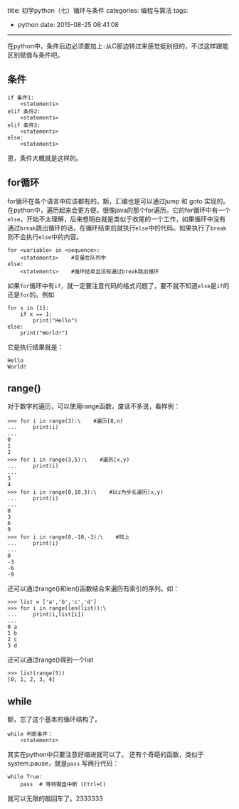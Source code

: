title: 初学python（七）循环与条件
categories: 编程与算法
tags:
  - python
date: 2015-08-25 08:41:08
---
在python中，条件后边必须要加上`:`从C那边转过来感觉挺别扭的，不过这样跟能区别赋值与条件吧。


<!--more-->

## 条件 ##

    if 条件1:
        <statements>
    elif 条件2:
        <statements>
    elif 条件3:
        <statements>
    else:
        <statements>
恩，条件大概就是这样的。
## for循环 ##
for循环在各个语言中应该都有的。额，汇编也是可以通过jump 和 goto 实现的。
在python中，遍历起来会更方便。很像java的那个for遍历。它的for循环中有一个`else`，开始不太理解，后来想明白就是类似于收尾的一个工作，如果循环中没有通过`break`跳出循环的话，在循环结束后就执行`else`中的代码。如果执行了`break`则不会执行`else`中的内容。

    for <variable> in <sequence>:
    	<statements>    #变量在队列中
    else:
    	<statements>    #循环结束且没有通过break跳出循环
如果`for`循环中有`if`，就一定要注意代码的格式问题了，要不就不知道`else`是`if`的还是`for`的。例如

    for x in [1]:
        if x == 1:
            print("Hello")
    else:
        print("World!")
它是执行结果就是：

    Hello
    World!
## range() ##
对于数字的遍历，可以使用range函数，废话不多说，看样例：

    >>> for i in range(3):\    #遍历[0,n)
    ...     print(i)
    ... 
    0
    1
    2
    >>> for i in range(3,5):\    #遍历[x,y)
    ...     print(i)
    ... 
    3
    4
    >>> for i in range(0,10,3):\    #以z为步长遍历[x,y)
    ...     print(i)
    ... 
    0
    3
    6
    9
    >>> for i in range(0,-10,-3):\    #同上
    ...     print(i)
    ... 
    0
    -3
    -6
    -9
还可以通过range()和len()函数结合来遍历有索引的序列。如：

    >>> list = ['a','b','c','d']
    >>> for i in range(len(list)):\
    ...     print(i,list[i])
    ... 
    0 a
    1 b
    2 c
    3 d
还可以通过range()得到一个list

    >>> list(range(5))
    [0, 1, 2, 3, 4]
## while ##
额，忘了这个基本的循环结构了。

    while 判断条件：
        <statements>
其实在python中只要注意好缩进就可以了。
还有个奇葩的函数，类似于system.pause，就是`pass`
写两行代码：

    while True:
        pass  # 等待键盘中断 (Ctrl+C)
就可以无限的敲回车了。2333333
